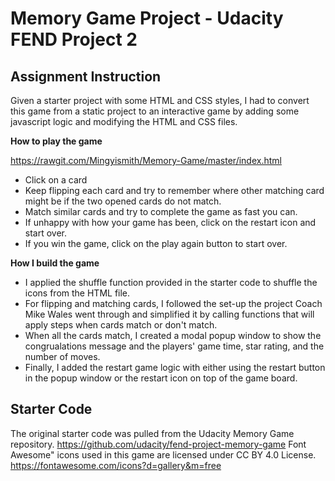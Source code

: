 # Memory Game Project - Udacity FEND Project 2

## Assignment Instruction

Given a starter project with some HTML and CSS styles, I had to convert this game from a static project to an interactive game by adding some javascript logic and modifying the HTML and CSS files.

**How to play the game**

https://rawgit.com/Mingyismith/Memory-Game/master/index.html
- Click on a card
- Keep flipping each card and try to remember where other matching card might be if the two opened cards do not match.
- Match similar cards and try to complete the game as fast you can. 
- If unhappy with how your game has been, click on the restart icon and start over.
- If you win the game, click on the play again button to start over.

**How I build the game**

- I applied the shuffle function provided in the starter code to shuffle the icons from the HTML file.
- For flipping and matching cards, I followed the set-up the project Coach Mike Wales went through and simplified it by calling functions that will apply steps when cards match or don't match.
- When all the cards match, I created a modal popup window to show the congrualations message and the players' game time, star rating, and the number of moves. 
- Finally, I added the restart game logic with either using the restart button in the popup window or the restart icon on top of the game board. 

## Starter Code
The original starter code was pulled from the Udacity Memory Game repository.  https://github.com/udacity/fend-project-memory-game
Font Awesome" icons used in this game are licensed under CC BY 4.0 License. https://fontawesome.com/icons?d=gallery&m=free


